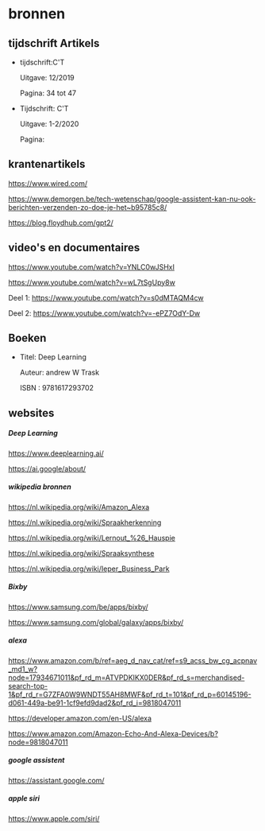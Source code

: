 # bronnen

## tijdschrift Artikels

* tijdschrift:C'T

  Uitgave: 12/2019

  Pagina: 34 tot 47

* Tijdschrift: C'T

  Uitgave: 1-2/2020

  Pagina: 


## krantenartikels

https://www.wired.com/

https://www.demorgen.be/tech-wetenschap/google-assistent-kan-nu-ook-berichten-verzenden-zo-doe-je-het~b95785c8/

https://blog.floydhub.com/gpt2/

## video's en documentaires

https://www.youtube.com/watch?v=YNLC0wJSHxI

https://www.youtube.com/watch?v=wL7tSgUpy8w

Deel 1: https://www.youtube.com/watch?v=s0dMTAQM4cw

Deel 2: https://www.youtube.com/watch?v=-ePZ7OdY-Dw

## Boeken

* Titel: Deep Learning
 
  Auteur: andrew W Trask

  ISBN : 9781617293702

## websites

##### Deep Learning

https://www.deeplearning.ai/

https://ai.google/about/

##### wikipedia bronnen

https://nl.wikipedia.org/wiki/Amazon_Alexa

https://nl.wikipedia.org/wiki/Spraakherkenning

https://nl.wikipedia.org/wiki/Lernout_%26_Hauspie

https://nl.wikipedia.org/wiki/Spraaksynthese

https://nl.wikipedia.org/wiki/Ieper_Business_Park

##### Bixby

https://www.samsung.com/be/apps/bixby/

https://www.samsung.com/global/galaxy/apps/bixby/

##### alexa

https://www.amazon.com/b/ref=aeg_d_nav_cat/ref=s9_acss_bw_cg_acpnav_md1_w?node=17934671011&pf_rd_m=ATVPDKIKX0DER&pf_rd_s=merchandised-search-top-1&pf_rd_r=G7ZFA0W9WNDT55AH8MWF&pf_rd_t=101&pf_rd_p=60145196-d061-449a-be91-1cf9efd9dad2&pf_rd_i=9818047011

https://developer.amazon.com/en-US/alexa

https://www.amazon.com/Amazon-Echo-And-Alexa-Devices/b?node=9818047011

##### google assistent

https://assistant.google.com/

##### apple siri

https://www.apple.com/siri/
